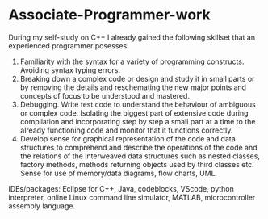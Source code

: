 # Associate-Programmer-work
During  my self-study on C++ I already gained the following skillset that an experienced programmer posesses:
1)	Familiarity with the syntax for a variety of programming constructs. Avoiding syntax typing errors.
2)	Breaking down a complex code or design and study it in small parts or by removing the details and reschemating the new major points and concepts of focus to be understood and mastered. 
3)	Debugging. Write test code to understand the behaviour of ambiguous or complex code. Isolating the biggest part of extensive code during compilation and incorporating step by step a small part at a time to the already functioning code and monitor that it functions correctly.
4)	Develop sense for graphical representation of the code and data structures to comprehend and describe the operations of the code and the relations of the interweaved data structures such as nested classes, factory methods, methods returning objects used by third classes etc. Sense for use of memory/data diagrams, flow charts, UML. 

IDEs/packages: Eclipse for C++, Java, codeblocks, VScode, python interpreter, online Linux command line simulator, MATLAB, microcontroller assembly language.
